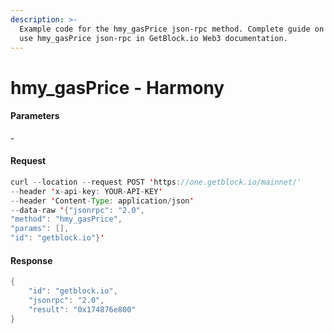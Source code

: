 ```yaml
---
description: >-
  Example code for the hmy_gasPrice json-rpc method. Сomplete guide on how to
  use hmy_gasPrice json-rpc in GetBlock.io Web3 documentation.
---
```


# hmy\_gasPrice - Harmony

#### Parameters

\-

#### Request

```java
curl --location --request POST 'https://one.getblock.io/mainnet/' 
--header 'x-api-key: YOUR-API-KEY' 
--header 'Content-Type: application/json' 
--data-raw '{"jsonrpc": "2.0",
"method": "hmy_gasPrice",
"params": [],
"id": "getblock.io"}'
```

#### Response

```java
{
    "id": "getblock.io",
    "jsonrpc": "2.0",
    "result": "0x174876e800"
}
```
